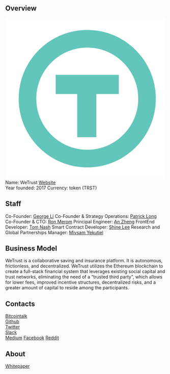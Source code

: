 ## Overview
![ logo](../projects/logo/wetrust.png)  
Name: WeTrust
[Website](https://www.wetrust.io/)   
Year founded: 2017
Currency: token (TRST)	 
## Staff 
Co-Founder: [George Li](../people/george_li.md)
Co-Founder & Strategy Operations: [Patrick Long](../people/patrick_long.md)
Co-Founder & CTO: [Ron Merom](../people/ron_merom.md)
Principal Engineer: [An Zheng](../people/an_zheng.md)
FrontEnd Developer: [Tom Nash](../people/tom_nash.md)
Smart Contract Developer: [Shine Lee](../people/shine_lee.md)
Research and Global Partnerships Manager: [Mivsam Yekutiel](../people/mivsam_yekutiel.md)  
## Business Model
WeTrust is a collaborative saving and insurance platform. It is autonomous, frictionless, and decentralized. WeTrust utilizes the Ethereum blockchain to create a full-stack financial system that leverages existing social capital and trust networks, eliminating the need of a “trusted third party”, which allows for lower fees, improved incentive structures, decentralized risks, and a greater amount of capital to reside among the participants.
## Contacts  
[Bitcointalk](https://bitcointalk.org/index.php?topic=1773367)     
[Github](https://github.com/WeTrustPlatform)  
[Twitter](https://twitter.com/wetrustplatform)      
[Slack](https://www.wetrust.io/#home-section-slack)  
[Medium](https://medium.com/wetrust-blog)
[Facebook](https://www.facebook.com/wetrustplatform)
[Reddit](https://www.reddit.com/r/WeTrustPlatform)
## About 
[Whitepaper](https://github.com/WeTrustPlatform/documents/blob/master/WeTrustWhitePaper.pdf)